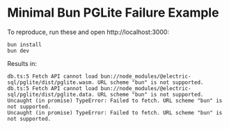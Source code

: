 # Minimal Bun PGLite Failure Example

To reproduce, run these and open http://localhost:3000:

```
bun install
bun dev
```

Results in:

```
db.ts:5 Fetch API cannot load bun://node_modules/@electric-sql/pglite/dist/pglite.wasm. URL scheme "bun" is not supported.
db.ts:5 Fetch API cannot load bun://node_modules/@electric-sql/pglite/dist/pglite.data. URL scheme "bun" is not supported.
Uncaught (in promise) TypeError: Failed to fetch. URL scheme "bun" is not supported.
Uncaught (in promise) TypeError: Failed to fetch. URL scheme "bun" is not supported.
```
